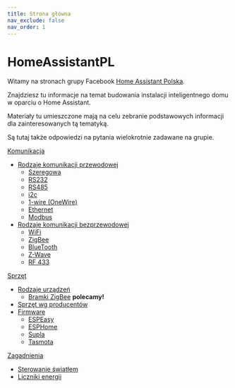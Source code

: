 ```yaml
---
title: Strona główna
nav_exclude: false
nav_order: 1
---
```


# HomeAssistantPL
Witamy na stronach grupy Facebook [Home Assistant Polska](https://www.facebook.com/groups/homeassistantpolska).

Znajdziesz tu informacje na temat budowania instalacji inteligentnego domu w oparciu o Home Assistant.

Materiały tu umieszczone mają na celu zebranie podstawowych informacji dla zainteresowanych tą tematyką.

Są tutaj także odpowiedzi na pytania wielokrotnie zadawane na grupie.

[Komunikacja](komunikacja/index)
* [Rodzaje komunikacji przewodowej](komunikacja/Rodzaje-komunikacji-przewodowej)
	* [Szeregowa](komunikacja/Szeregowa)
	* [RS232](komunikacja/RS232)
	* [RS485](komunikacja/RS485)
	* [i2c](komunikacja/i2c)
	* [1-wire (OneWire)](komunikacja/1-wire)
	* [Ethernet](komunikacja/Ethernet)
	* [Modbus](komunikacja/Modbus)
* [Rodzaje komunikacji bezprzewodowej](komunikacja/Rodzaje-komunikacji-bezprzewodowej)
	* [WiFi](komunikacja/WiFi)
	* [ZigBee](komunikacja/ZigBee)
	* [BlueTooth](komunikacja/BlueTooth)
	* [Z-Wave](komunikacja/Z-Wave)
	* [RF 433](komunikacja/RF433)

[Sprzęt](sprzet/index)
* [Rodzaje urządzeń](sprzet/rodzaje/index)
	* [Bramki ZigBee](sprzet/rodzaje/Bramki-ZigBee) **polecamy!**
* [Sprzęt wg producentów](sprzet/producenci/index)
* [Firmware](sprzet/firmware/index)
	* [ESPEasy](sprzet/firmware/ESPEasy)
	* [ESPHome](sprzet/firmware/ESPHome)
	* [Supla](sprzet/firmware/Supla)
	* [Tasmota](sprzet/firmware/Tasmota)

[Zagadnienia](zagadnienia/index)
* [Sterowanie światłem](zagadnienia/Sterowanie-swiatlem)
* [Liczniki energii](zagadnienia/Liczniki-energii)
